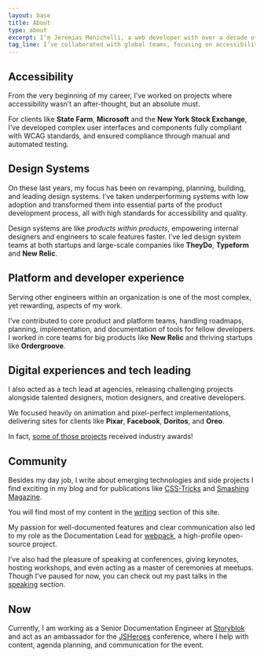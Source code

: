 ```yaml
---
layout: base
title: About
type: about
excerpt: I’m Jeremias Menichelli, a web developer with over a decade of experience dedicated to making the web better for everyone.
tag_line: I’ve collaborated with global teams, focusing on accessibility, scalable products and codebases, and developer experience.
---
```


## Accessibility

From the very beginning of my career, I’ve worked on projects where accessibility wasn’t an after-thought, but an absolute must.

For clients like **State Farm**, **Microsoft** and the **New York Stock Exchange**, I’ve developed complex user interfaces and components fully compliant with WCAG standards, and ensured compliance through manual and automated testing.

## Design Systems

On these last years, my focus has been on revamping, planning, building, and leading design systems. I’ve taken underperforming systems with low adoption and transformed them into essential parts of the product development process, all with high standards for accessibility and quality.

Design systems are like _products within products_, empowering internal designers and engineers to scale features faster. I’ve led design system teams at both startups and large-scale companies like **TheyDo**, **Typeform** and **New Relic**.

## Platform and developer experience

Serving other engineers within an organization is one of the most complex, yet rewarding, aspects of my work.

I’ve contributed to core product and platform teams, handling roadmaps, planning, implementation, and documentation of tools for fellow developers. I worked in core teams for big products like **New Relic** and thriving startups like **Ordergroove**.

## Digital experiences and tech leading

I also acted as a tech lead at agencies, releasing challenging projects alongside talented designers, motion designers, and creative developers.

We focused heavily on animation and pixel-perfect implementations, delivering sites for clients like **Pixar**, **Facebook**, **Doritos**, and **Oreo**.

In fact, [some of those projects](https://thefwa.com/cases/cars-3) received industry awards!

## Community

Besides my day job, I write about emerging technologies and side projects I find exciting in my blog and for publications like [CSS-Tricks](//css-tricks.com/author/jmenichelli/) and [Smashing Magazine](//www.smashingmagazine.com/author/jeremias-menichelli/).

You will find most of my content in the [writing](/writing) section of this site.

My passion for well-documented features and clear communication also led to my role as the Documentation Lead for [webpack](//github.com/webpack/webpack), a high-profile open-source project.

I’ve also had the pleasure of speaking at conferences, giving keynotes, hosting workshops, and even acting as a master of ceremonies at meetups. Though I’ve paused for now, you can check out my past talks in the [speaking](/speaking) section.

## Now

Currently, I am working as a Senior Documentation Engineer at [Storyblok](//storyblok.com) and act as an ambassador for the [JSHeroes](//jsheroes.io) conference, where I help with content, agenda planning, and communication for the event.
